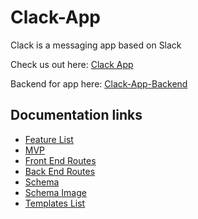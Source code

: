 # Clack-App
Clack is a messaging app based on Slack

Check us out here: [Clack App](https://clackapp.herokuapp.com)

Backend for app here: [Clack-App-Backend](https://github.com/b-tsui/Clack-App-Backend)

## Documentation links
- [Feature List](https://github.com/b-tsui/Clack-App/blob/master/Documentation/feature-list/README.md)
- [MVP](https://github.com/b-tsui/Clack-App/blob/master/Documentation/MVP.md)
- [Front End Routes](https://github.com/b-tsui/Clack-App/blob/master/Documentation/frontEndRoutes.md)
- [Back End Routes](https://github.com/b-tsui/Clack-App/blob/master/Documentation/backEndRoutes.md)
- [Schema](https://github.com/b-tsui/Clack-App/blob/master/Documentation/schema.md)
- [Schema Image](https://github.com/b-tsui/Clack-App/blob/master/Documentation/schema.png)
- [Templates List](https://github.com/b-tsui/Clack-App/blob/master/Documentation/templatesList.md)
